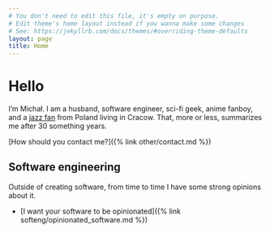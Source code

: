 ```yaml
---
# You don't need to edit this file, it's empty on purpose.
# Edit theme's home layout instead if you wanna make some changes
# See: https://jekyllrb.com/docs/themes/#overriding-theme-defaults
layout: page
title: Home
---
```


# Hello

I’m Michał. I am a husband, software engineer, sci-fi geek, anime fanboy, 
and a [jazz fan](https://itunes.apple.com/profile/msapka) from Poland living in
Cracow. That, more or less, summarizes me after 30 something years.

[How should you contact me?]({% link other/contact.md %})

## Software engineering

Outside of creating software, from time to time I have some strong 
opinions about it.

- [I want your software to be opinionated]({% link softeng/opinionated_software.md %})
